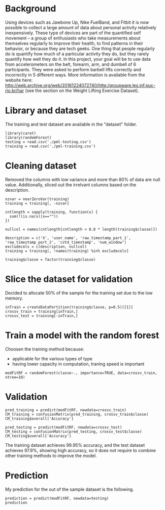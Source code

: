 # Background 
Using devices such as Jawbone Up, Nike FuelBand, and Fitbit it is now possible to collect a large amount of data about personal activity relatively inexpensively. These type of devices are part of the quantified self movement – a group of enthusiasts who take measurements about themselves regularly to improve their health, to find patterns in their behavior, or because they are tech geeks. One thing that people regularly do is quantify how much of a particular activity they do, but they rarely quantify how well they do it. In this project, your goal will be to use data from accelerometers on the belt, forearm, arm, and dumbell of 6 participants. They were asked to perform barbell lifts correctly and incorrectly in 5 different ways. More information is available from the website here: http://web.archive.org/web/20161224072740/http:/groupware.les.inf.puc-rio.br/har (see the section on the Weight Lifting Exercise Dataset).

# Library and dataset
The training and test dataset are available in the "dataset" folder.
```{r, echo=TRUE, message=FALSE}
library(caret)
library(randomForest)
testing = read.csv('./pml-testing.csv')
training = read.csv('./pml-training.csv')
```

# Cleaning dataset
Removed the columns with low variance and more than 80% of data are null value. Additionally, sliced out the irrelvant columns based on the description.
```{r, echo=TRUE}
nzvar = nearZeroVar(training)
training = training[, -nzvar]

cntlength = sapply(training, function(x) {
  sum(!(is.na(x)|x==""))
})

nullcol = names(cntlength[cntlength < 0.8 * length(training$classe)])

description = c('X', 'user_name', 'raw_timestamp_part_1', 'raw_timestamp_part_2', 'cvtd_timestamp', 'num_window')
excludecols = c(description, nullcol)
training = training[, !names(training) %in% excludecols]

training$classe = factor(training$classe)
```

# Slice the dataset for validation
Decided to allocate 50% of the sample for the training set due to the low memory.
```{r, echo=TRUE}
inTrain = createDataPartition(training$classe, p=0.5)[[1]]
crossv_train = training[inTrain,]
crossv_test = training[-inTrain,]
```

# Train a model with the random forest
Choosen the training method because:
- applicable for the various types of type
- having lower capacity in computation, traning speed is important

```{r, echo=TRUE}
modFitRF = randomForest(classe~., importance=TRUE, data=crossv_train, ntree=10)
```

# Validation
```{r, echo=TRUE}
pred_training = predict(modFitRF, newdata=crossv_train)
CM_training = confusionMatrix(pred_training, crossv_train$classe)
CM_training$overall['Accuracy']

pred_testing = predict(modFitRF, newdata=crossv_test)
CM_testing = confusionMatrix(pred_testing, crossv_test$classe)
CM_testing$overall['Accuracy']
```

The training dataset achieves 99.95% accuracy, and the test dataset achieves 97.9%, showing high accuracy, so it does not require to combine other training methods to improve the model.

# Prediction
My prediction for the out of the sample dataset is the following.
```{r, echo=TRUE}
prediction = predict(modFitRF, newdata=testing)
prediction
```
